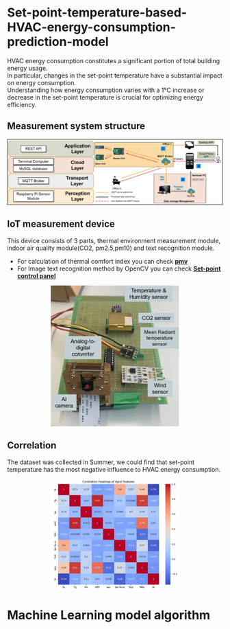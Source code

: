 # Set-point-temperature-based-HVAC-energy-consumption-prediction-model

HVAC energy consumption constitutes a significant portion of total building energy usage.  \
In particular, changes in the set-point temperature have a substantial impact on energy consumption.  \
Understanding how energy consumption varies with a 1°C increase or decrease in the set-point temperature is crucial for optimizing energy efficiency.
## Measurement system structure
<p align="center">
  <img src="Image/Layers.png" width=700 alt="Layers">
</p>

## IoT measurement device 
This device consists of 3 parts, thermal environment measurement module, indoor air quality module(CO2, pm2.5,pm10) and text recognition module.
- For calculation of thermal comfort index you can check [**pmv**](https://github.com/Raskiller503/Thermal-comfort-tool-)
- For Image text recognition method by OpenCV you can check [**Set-point control panel**](https://github.com/Raskiller503/ImageRecognition-AC-pannel-_-OpenCV)
<p align="center">
  <img src="Image/device.png" width=300 alt="device">
</p>

## Correlation
The dataset was collected in Summer, we could find that set-point temperature has the most negative influence to HVAC energy consumption.
<p align="center">
  <img src="Image/Correlation.png" width=300  alt="Correlation">
</p>

# Machine Learning model algorithm





